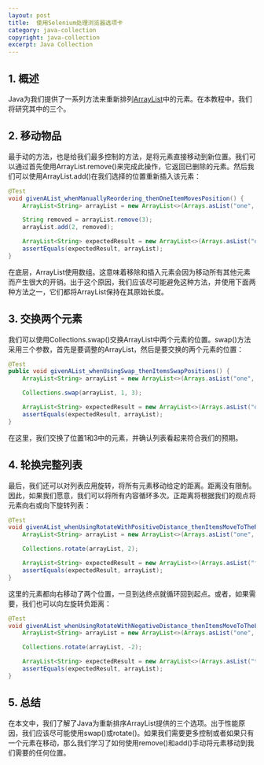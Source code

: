 ```yaml
---
layout: post
title:  使用Selenium处理浏览器选项卡
category: java-collection
copyright: java-collection
excerpt: Java Collection
---
```


## 1. 概述

Java为我们提供了一系列方法来重新排列[ArrayList](https://www.baeldung.com/java-arraylist)中的元素。在本教程中，我们将研究其中的三个。

## 2. 移动物品

最手动的方法，也是给我们最多控制的方法，是将元素直接移动到新位置。我们可以通过首先使用ArrayList.remove()来完成此操作，它返回已删除的元素。然后我们可以使用ArrayList.add()在我们选择的位置重新插入该元素：

```java
@Test
void givenAList_whenManuallyReordering_thenOneItemMovesPosition() {
    ArrayList<String> arrayList = new ArrayList<>(Arrays.asList("one", "two", "three", "four", "five"));

    String removed = arrayList.remove(3);
    arrayList.add(2, removed);

    ArrayList<String> expectedResult = new ArrayList<>(Arrays.asList("one", "two", "four", "three", "five"));
    assertEquals(expectedResult, arrayList);
}
```

在底层，ArrayList使用数组。这意味着移除和插入元素会因为移动所有其他元素而产生很大的开销。出于这个原因，我们应该尽可能避免这种方法，并使用下面两种方法之一，它们都将ArrayList保持在其原始长度。

## 3. 交换两个元素

我们可以使用Collections.swap()交换ArrayList中两个元素的位置。swap()方法采用三个参数，首先是要调整的ArrayList，然后是要交换的两个元素的位置：

```java
@Test
public void givenAList_whenUsingSwap_thenItemsSwapPositions() {
    ArrayList<String> arrayList = new ArrayList<>(Arrays.asList("one", "two", "three", "four", "five"));

    Collections.swap(arrayList, 1, 3);

    ArrayList<String> expectedResult = new ArrayList<>(Arrays.asList("one", "four", "three", "two", "five"));
    assertEquals(expectedResult, arrayList);
}
```

在这里，我们交换了位置1和3中的元素，并确认列表看起来符合我们的预期。

## 4. 轮换完整列表

最后，我们还可以对列表应用旋转，将所有元素移动给定的距离。距离没有限制。因此，如果我们愿意，我们可以将所有内容循环多次。正距离将根据我们的观点将元素向右或向下旋转列表：

```java
@Test
void givenAList_whenUsingRotateWithPositiveDistance_thenItemsMoveToTheRight() {
    ArrayList<String> arrayList = new ArrayList<>(Arrays.asList("one", "two", "three", "four", "five"));

    Collections.rotate(arrayList, 2);

    ArrayList<String> expectedResult = new ArrayList<>(Arrays.asList("four", "five", "one", "two", "three"));
    assertEquals(expectedResult, arrayList);
}
```

这里的元素都向右移动了两个位置，一旦到达终点就循环回到起点。或者，如果需要，我们也可以向左旋转负距离：

```java
@Test
void givenAList_whenUsingRotateWithNegativeDistance_thenItemsMoveToTheLeft() {
    ArrayList<String> arrayList = new ArrayList<>(Arrays.asList("one", "two", "three", "four", "five"));

    Collections.rotate(arrayList, -2);

    ArrayList<String> expectedResult = new ArrayList<>(Arrays.asList("three", "four", "five", "one", "two"));
    assertEquals(expectedResult, arrayList);
}
```

## 5. 总结

在本文中，我们了解了Java为重新排序ArrayList提供的三个选项。出于性能原因，我们应该尽可能使用swap()或rotate()。如果我们需要更多控制或者如果只有一个元素在移动，那么我们学习了如何使用remove()和add()手动将元素移动到我们需要的任何位置。
